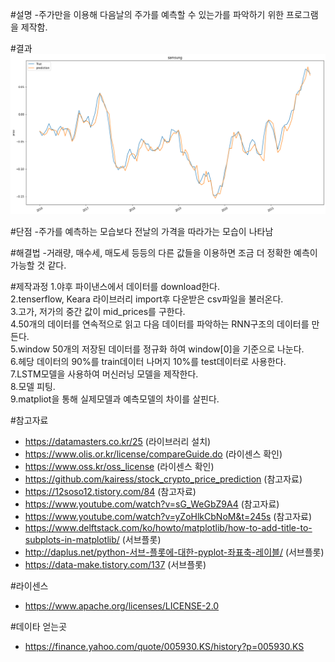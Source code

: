 #설명
-주가만을 이용해 다음날의 주가를 예측할 수 있는가를 파악하기 위한 프로그램을 제작함.

#결과
![samsung](img/samsung.png)

#단점
-주가를 예측하는 모습보다 전날의 가격을 따라가는 모습이 나타남

#해결법
-거래량, 매수세, 매도세 등등의 다른 값들을 이용하면 조금 더 정확한 예측이 가능할 것 같다.

#제작과정
1.야후 파이낸스에서 데이터를 download한다.  
2.tenserflow, Keara 라이브러리 import후 다운받은 csv파일을 불러온다.  
3.고가, 저가의 중간 값이 mid_prices를 구한다.  
4.50개의 데이터를 연속적으로 읽고 다음 데이터를 파악하는 RNN구조의 데이터를 만든다.  
5.window 50개의 저장된 데이터를 정규화 하여 window[0]을 기준으로 나눈다.  
6.헤당 데이터의 90%를 train데이터 나머지 10%를 test데이터로 사용한다.  
7.LSTM모델을 사용하여 머신러닝 모델을 제작한다.  
8.모델 피팅.  
9.matpliot을 통해 실제모델과 예측모델의 차이를 살핀다.  
  

#참고자료
 * https://datamasters.co.kr/25 (라이브러리 설치)
 * https://www.olis.or.kr/license/compareGuide.do (라이센스 확인)
 * https://www.oss.kr/oss_license (라이센스 확인)
 * https://github.com/kairess/stock_crypto_price_prediction (참고자료)
 * https://12soso12.tistory.com/84 (참고자료)
 * https://www.youtube.com/watch?v=sG_WeGbZ9A4 (참고자료)
 * https://www.youtube.com/watch?v=yZoHlkCbNoM&t=245s (참고자료)
 * https://www.delftstack.com/ko/howto/matplotlib/how-to-add-title-to-subplots-in-matplotlib/ (서브플롯)
 * http://daplus.net/python-서브-플롯에-대한-pyplot-좌표축-레이블/ (서브플롯)
 * https://data-make.tistory.com/137 (서브플롯)

#라이센스
 * https://www.apache.org/licenses/LICENSE-2.0

#데이타 얻는곳
 * https://finance.yahoo.com/quote/005930.KS/history?p=005930.KS
